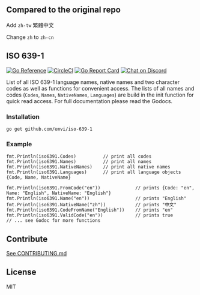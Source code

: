 ## Compared to the original repo

Add `zh-tw` 繁體中文

Change `zh` to `zh-cn`

## ISO 639-1

[![Go Reference](https://pkg.go.dev/badge/github.com/emvi/iso-639-1?status.svg)](https://pkg.go.dev/github.com/emvi/iso-639-1?status)
[![CircleCI](https://circleci.com/gh/emvi/iso-639-1.svg?style=svg)](https://circleci.com/gh/emvi/iso-639-1)
[![Go Report Card](https://goreportcard.com/badge/github.com/emvi/iso-639-1)](https://goreportcard.com/report/github.com/emvi/iso-639-1)
<a href="https://discord.gg/fAYm4Cz"><img src="https://img.shields.io/discord/739184135649886288?logo=discord" alt="Chat on Discord"></a>

List of all ISO 639-1 language names, native names and two character codes as well as functions for convenient access.
The lists of all names and codes (`Codes`, `Names`, `NativeNames`, `Languages`) are build in the init function for quick read access. 
For full documentation please read the Godocs.

### Installation

```
go get github.com/emvi/iso-639-1
```

### Example

```
fmt.Println(iso6391.Codes)          // print all codes
fmt.Println(iso6391.Names)          // print all names
fmt.Println(iso6391.NativeNames)    // print all native names
fmt.Println(iso6391.Languages)      // print all language objects {Code, Name, NativeName}

fmt.Println(iso6391.FromCode("en"))             // prints {Code: "en", Name: "English", NativeName: "English"}
fmt.Println(iso6391.Name("en"))                 // prints "English"
fmt.Println(iso6391.NativeName("zh"))           // prints "中文"
fmt.Println(iso6391.CodeFromName("English"))    // prints "en"
fmt.Println(iso6391.ValidCode("en"))            // prints true
// ... see Godoc for more functions
```

## Contribute

[See CONTRIBUTING.md](CONTRIBUTING.md)

## License

MIT
